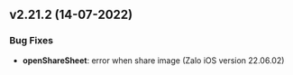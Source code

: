 ## v2.21.2 (14-07-2022)

### Bug Fixes

* **openShareSheet**: error when share image (Zalo iOS version 22.06.02)